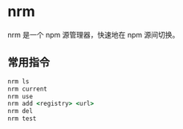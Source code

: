 # nrm

nrm 是一个 npm 源管理器，快速地在 npm 源间切换。

## 常用指令

```cmd
nrm ls
nrm current
nrm use
nrm add <registry> <url>
nrm del
nrm test
```
